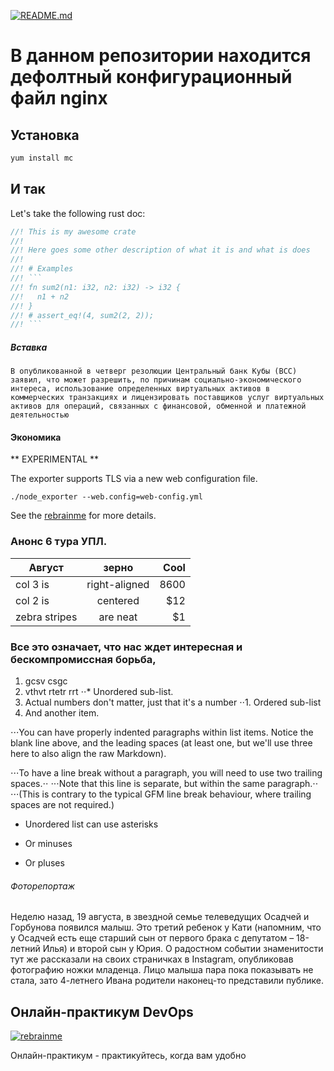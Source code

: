 [![README.md](https://upload.wikimedia.org/wikipedia/commons/6/60/United_States_Air_Force_Parachutist_Badge.svg)](https://rebrainme.com/devops/)


# В данном репозитории находится дефолтный конфигурационный файл nginx


## Установка

```sh
yum install mc
```
## И так

Let's take the following rust doc:

```rust
//! This is my awesome crate
//!
//! Here goes some other description of what it is and what is does
//!
//! # Examples
//! ```
//! fn sum2(n1: i32, n2: i32) -> i32 {
//!   n1 + n2
//! }
//! # assert_eq!(4, sum2(2, 2));
//! ```
```

##### Вставка
~~~
В опубликованной в четверг резолюции Центральный банк Кубы (BCC) заявил, что может разрешить, по причинам социально-экономического интереса, использование определенных виртуальных активов в коммерческих транзакциях и лицензировать поставщиков услуг виртуальных активов для операций, связанных с финансовой, обменной и платежной деятельностью
~~~

#### Экономика

** EXPERIMENTAL **

The exporter supports TLS via a new web configuration file.

```console
./node_exporter --web.config=web-config.yml
```

See the [rebrainme](https://rebrainme.com/devops/) for more details.






### Анонс 6 тура УПЛ.

|    Август     |   зерно       | Cool  |
| ------------- |:-------------:| -----:|
| col 3 is      | right-aligned | 8600 |
| col 2 is      | centered      |   $12 |
| zebra stripes | are neat      |    $1 |




### Все это означает, что нас ждет интересная и бескомпромиссная борьба,

1. gcsv csgc
2. vthvt rtetr rrt
⋅⋅* Unordered sub-list. 
1. Actual numbers don't matter, just that it's a number
⋅⋅1. Ordered sub-list
4. And another item.

⋅⋅⋅You can have properly indented paragraphs within list items. Notice the blank line above, and the leading spaces (at least one, but we'll use three here to also align the raw Markdown).

⋅⋅⋅To have a line break without a paragraph, you will need to use two trailing spaces.⋅⋅
⋅⋅⋅Note that this line is separate, but within the same paragraph.⋅⋅
⋅⋅⋅(This is contrary to the typical GFM line break behaviour, where trailing spaces are not required.)

* Unordered list can use asterisks
- Or minuses
+ Or pluses




###### Фоторепортаж

Неделю назад, 19 августа, в звездной семье телеведущих Осадчей и Горбунова появился малыш. Это третий ребенок у Кати (напомним, что у Осадчей есть еще старший сын от первого брака с депутатом – 18-летний Илья) и второй сын у Юрия. О радостном событии знаменитости тут же рассказали на своих страничках в Instagram, опубликовав фотографию ножки младенца. Лицо малыша пара пока показывать не стала, зато 4-летнего Ивана родители наконец-то представили публике.

## Онлайн-практикум DevOps

[![rebrainme](https://encrypted-tbn0.gstatic.com/images?q=tbn:ANd9GcQ6JHHhIutbwnMkDjEhIEOZ4gIYROcufq0ByA&usqp=CAU)](https://youtu.be/8m5AeVkdhV0)



<dl>
  <dt>Онлайн-практикум -
практикуйтесь, когда вам удобно</dt>
</dl>

[travis-rebrainme]: https://rebrainme.com/devops/
[hub-rebrainme]: https://rebrainme.com/devops/
[circleci-rebrainme]: https://rebrainme.com/devops/
[quay-rebrainme]: https://rebrainme.com/devops/
[goreportcard-rebrainme]: https://rebrainme.com/devops/
